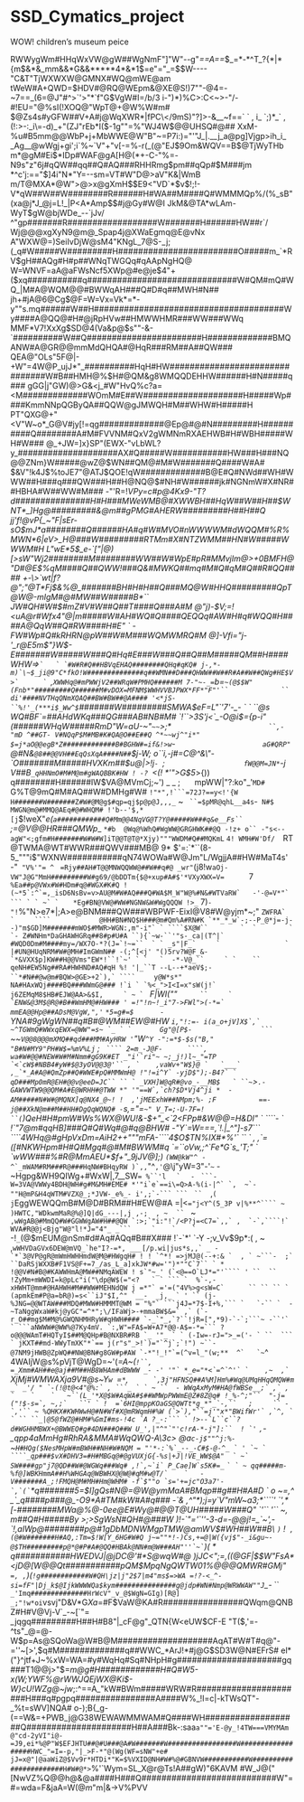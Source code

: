 SSD_Cymatics_project
====================

WOW! children’s museum peice

RWWygWm#HHqWxVW@gW##WgNmF"]"W"--g"_==A==_$_=*-*^T_?{*|*{m$&*&_mm&&*G&&*****4*&*1$=e"="_=$$W----"C&T"TjWXWXW@GMNX#WQ@mWE@am
tWeW#A+QWD=$HDV#@RQ@WEpm&@XE@S!)7""-@4=-~7==_(6=@J"#^>`'>"*`f"G$VgW#I=/b/3 i-")*)%C>:C<~>-"/-#!EU="@%sI(!XOQ@"WpT@+@W%W#m#
$@Zs4s#yGFW##V+A#j@WqXWR*|fPC\</9mS)"?]>-&__~f==` ` ,   i_      `;)*_` ,(!:>-:_i\=-d)_+"(ZJ"rEb*I($-1g""=%"WJ4W$@@UHSQ#@##
XxM-%u#B5mm@@WbP+j+MbWWE@W"B"~=P7i:)="'"J_|.__j_a@pg]Vjgp>ih_i_ _Ag__@wWgj+gi';i`%~`V"+"v[-=%-r(_(@"EJ$9Om&WQV==B$@TjWyTHb
m*@gM#Ei$*IDp#WAF@gA[H@(*+-C-"%=-N9s"z"6j#qQW##qq##Q#AQ###RHHRmg$pm##qQp#$M###jm *^c'j:=="$]4i"N*"Y=--sm=VT#W"D@>aV"K&|WmB
m/T@MXA*@W">@>x@gXmH$$E9<"VD`*$v$!;!-V*qW##W##W########R######H#WA##M####Q#WMMMQp%/(%_sB"(xa@j*J_@j=L!_|P<A*Amp$$#j@Gy#W@I
JkM&@TA*wLAm-WyT$gW@bjWDe_--`jJv/ ^"gp#######R##################W#######H######HW##r`/ Wj@@@xgXyN9@m@_Spap4j@XWaEgmq@E@vNx
A"WXW@=)SeiIvDjW@sM4"KNgL_7@S-_j;(_q#W#####W#########H########################O#####m_`*RV$gH##AQg#H#p##WNqTWGQq#qAApNgHQ@
W=WNVF=aA@aFWsNcf5XWp@#e@je$4"+($xq###########q##############################W#QM#mQ#WQ_|M#A@WQM@@#BWWqAH###Q#D#q##MWH#N##
jh+#jA@6@Cg$@F=W=Vx=Vk*=*-y""s.mq######W##H######################################Wy####A@QQ@#H#@jRpHVw##HMWWHMR###WW###WWq
MMF*V7!XxXg$SD@4(Va&p@$s""-&-`##########W##Q#######################H#############BMQANW#A@GR@@mmMdQHQA#@HqR###RM##A##QW###
QEA@"OLs"5F@|-+W"=4W@P_ujJ*"_##########HqH#HW###############################W#B##HMH@%$H#@QM&g8WMQQDEHHW######H#N#####q###
gGG|j"GW)@>G&<j_#W"HvQ%c?a=<M#############WOmM#E##W####################H#####Wp####KmmNNpQGByQA##QQW@gJMWQH#M##WHW#H#####H
PT"QXG@+"<V"W~o*_G@V#jy[!=qg#############@Ep@#@#N#########H##########Q########A#M#FVVNM#QxV2gWMNmRXAEHWB#H#WBH#####WH#W###
@_+JW=]x}SP"(EWX-"vLbWL?y_####################AX#Q#####W###########HW###H###NQ@@ZNm}W#####@wZ@$WN##QM@#M#W#######Q####W#A#
$&V"!k4J$%toJE7"@ATJ$QOE!qW#############B@E#Q#NWd##WH#WWW##H###q###QW###H##H@NQ@$#NH#W######jk#NGNmW#X#NR##HBHA#W##WW#M###
-"'R=!_VP*y=c#p@4Kx9-"T?d###############H#H###MWeWMB@#XWWBH##HqW##W##H##$WNT*_]Hg@#########&@m##gPMG#AHERW#########H##H##Q
jj'f!@vP{_~"F|sEr-sO$mJ*a########Q######HA#q#W#MVO#nWWWWM#dWQQM#%R%MWN*6|eV>_H@###W#########RTMm#X#NTZWMM##HN#W#####WWWM#H
L"wE*5$_e-`["|@)[>sW"Wj2########M########WW##W#WpE#pR#MMvjIm@>+0BMFH@"D#@E$%qM####Q##QWW!###Q&#MWKQ##mq#M#Q#qM#Q##R#QQ####
+-\>`wt|f?@";"@T*Fj$&%@_#######BH#H#H##Q###MQ@W#HHQ#########QpT@W@-mIgM#@#MW##W#####B*`` JW#QH#W#$#mZ#V#W##Q##T####Q###A#M
@"j)-$V;=!<uA@r#Wfx4"@|m#####W#AH#WQ#Q####QEQQq#AW#H#q#WQQ#H####A@QqW##Q#RW####H#E"   ` -FW#Wp#Q#kRHRN@pW##W#M###WQMWMRQ#M
@]-Vfi="j-'_r@E5m$"}W$-E#######W#####W###Q#Hq#E###W###Q##Q##M#####QM##H####WHW=>`` `   ` `#W#R#Q##HBVqEHAQ########QHq#qKQ#
j-,*-m)`\~$_ji@9"C*fkO!W##############q##WMN##D###QHWW##W##R#A##W##QWg#HE$V>`      `  ``,`XWWHq@#mPWWjV2##WRqW#PMHQ######M
7-"~-_=`b=`~(@$$W"(Fnb*"#########Q######M#vDOX=MFNM$WWHVVBJPWX*FF*"F"'``             `` di'####NVTHqQNmXQAQ##BW#BW##@A####
'<*jS-``%!'_(***i$_Ww^$`#######W#########SMWA$eF=L"`'7'-_- `  `                       ``@s WQ#BF`=##AHdWKq###QG###AB#NB#M#
`!``>3S'j<`_-O@i$={p-i"(######WHqW#####RmD"W=aU-~*"`~~`>;*`                        ``,-"mD ^##GT- V#NQqP$M#MB#K#QA@O##E##Q
^*~~wj^"i*" $=j*aO@@egB*Z#############B#BGHW#=if&!>w`-     `                      aG#QRP" ` @#N&` @8##@@VH##EqQsXqA####N##
`$j-W; o``i,-j#=C@^&\"-`O#######M#####HVXKm##$u@|>!j`- `;  `                   fW@@M=JN*`-j V##B` _qHHNmO#M#M@m#gWAQBBK#HW
! -?  `<(! *'">G$5_>{)) q########H######IW$VA@MVmCj;~') _ _ ;            `   `mpWW|"?:ko"_'` MD#  `G%T@9mQ#M#AQ##W#DMHg#W#
`!"*",!```=72J?==y<!'{W H#######W#######Z#W#@M@g$#qp=qj$p@p@J,,,_`  ~  ` ``=$pMR@qhL__a4s`-` N#$   MWGN@m@#MMQ@AEq#@#WHQM#
!'b--'$,* [j`$!weX"_e(`a############Q#Mm@@4NqVG@T?Y@#####W###q&e__Fs``   `;=@V@@HR###QMWp__ `*#b  @Wq@%WhQ#WgWW@GRGHWK##@Q
-!z+ o`` -"s<--agW"<;gfm#H#######W#W#W]iT@@T@T@*Xjy)"""WWDM#Q##MQKmL`       ``4! WMH#W'Df/  ``RT  @TWMA@WT#WWR###QWV###MB@
9* $'=:`*``(8-5_"""i$"WXNW###########qN74WOWa#W@Jm"L/WgjjA##HW#MaT4s'      ` `-"` "V%'"= ^` ` =Rjy##AH#T@@MNWQQWW@##W##q#@
_wr"`(j8\!w`aOj-VW"J@G"MmH#########W#g69/@bDDTm{$@+xup#A#$'*VXyXWX=V=    `     ` ` 7 `   `  `` %Ea##p@VWx#W#HDm#q@#WGX#K#Q
!(~*5`:^`=,_isD6NsBv=v>AU@M#W#AQ###Q#WA$M_W"W@%#N&#WTVaRW`   -'-@=V*"`   ``` ` ` ~` `  ``   `  *Eg#BN@VW@#WW#NGNW&W#WgQQQW
!>_` 7)`-"!`%"N>e7*|;A>e@BNM###QW###WBPWF-EixI@V8#W@yjm*~;" ```ZWFRA`     `     ````      `     @HH#BN#NQ$H###@m#Qm%A#RN#K
`**_*_w`-;--P_@*j=-j--)"m$GD]M#######mWO$#MWR>WGN:,m"-i"` ` ````$X@W``        `  `        `  `- Z#WNHm*DaGHAWHGRq##8#p#U#A
``){`~w-``'"s-_ca|(T^|` #WQD0Dm#M####my=/WX7O-*?(J=`!~=``  ` ` _s"|F_`     `                `   |#UN@HUqNRM#W#@MH#ImGWmN##
 -(;^[<j' "()5rv?W@F_&-`*&VXX$p]KW##H@@Vms"EW*!``!`~' ` `   `  -*-V@_``     ` `    ``           qeNH#EW5Ng##RA#HWHND#AQ#qH
%! '|_``T --L--+*aeV$;-``*#N##@w@m#BQW>@GE>+2`),` ````    ``` `y@W*s*"               `        ``NA#HAxWQj####BQ###WWmG@###
!`i ` `%<_">I<I=x"sW(j!` j6ZEMqM8$HB#EJW@AA>&$I,     ` ~ ` `` *F|WI(""      ```     ``     `   `ENW&@3M$@R@#B##WmHM@#HW###
' =!"!n~!_i"7->FWl">(-*=` mmEA@@Hp@##ADsM@VgW,",'```        ` *5=g#=$ `             `       - `YNA#9gWgWN##q#B#@WM##EW@#HW
``i,"!:=- i(a_o+jV]X$`,` ~^TGWmQ#WWxqEWX=@WW"=s~ `_ ` `       Gg"@[P$-                 ``` ``~~`V@@8@@@mXMQ##qd###MM#AyHRW
 '`"W`^Y -":=*$-$s("B,"` ` "B#N#MY9"PH#W$=%mV%Lj ` ;  ` ```` 2=m_-J@F-`       ` ` ```    ````, wa#W#@@#NEW#W#M#Nmm#gG9K#ET
_"i'`ri"~ ~;_j!)l~_"=TP `<`cW$#NBB4#yW#$@3yOV@@3@'`` , `    ,vaWv+"W$}@ `   `___`          ,_`*_A#A@#QmZp##Q#WWE#pQ#MMWmH@
 !"!=i^Y` -yjD$");-B4?` `   qD###Mp0mR@EH#@@v@eeD=JC`` `` ` _VXH]W@qR#@vo_-__MB$   ` ``~```>``.-GAWVWTW9@@QM#A#E@WRHH#@TWW
*" '"==W`,`ch?$D*Vj4^ji *  -AM#####N#W#@MQNX]q@NX4_@~! !  ,'jMEExhW##NMpm;%- ;F    `` `      ==-j@##XkN@m##M##HH#DgQqWQNQ#
-`s,="=`~" V_T=;-U-7F=! ``(`)QeH#H#pmW#Ws%WX@W$U!$&-$+"_<`2<FPp#&W@@=H&DI"      `   ````- ` !`"7@m#qqHB]###Q#Q#Wq#@#q@BHW#
-"Y`=W===,`!.|_^"]-s7``` ````4WHq@#gHpVxDm=AiH2++"""mFA-````4$O$TN%IX#*%'`       `` ` ,    ,`=([#NKWHpm#H#Q#Mgq#@#M#BWWM#q
 `=``oVw,;^`Fe*G`s_'T;"   ` `wWW###%#R@MmAEU*$f+"_9jJV@];)  `(WW@kW"^`*` -` ` `       `  ` ``^`_mWAM#RM###R@###HqNW#BHqyRW
)`,,``"^`,'`@\j"yW=3"-'`~` -  ~Hgpg&WH9QIWg+#WxW|,7__SW`= %``'l` ``   `   ``  `-`   ``  ```- W=3VA@VWWy4BDH@WH#g#M&MH#EME#
*'"i`e`==i\=Q>A-%(i-|^` `,  ~`-""H@mP&H4qWTM#VZX@_;*JVW-_e%_- i',;`-``` ```  `` ` ``   `,`(  j`EggWEWQQmB#M@D#BRM##H#EW@#A
=|<`="j<Y^(5_3P v|%**^```` ~` `  )HWTC,"WDkwmMaR@%@]Q|dG_---|,j ,-;  , ~` `` `` ` ``  `  ~ ``,wWgAB@#MmQQ#W#GGWWgAW#H##@QW
`:>;`"i:"!`/<P?j=<C7=`,,` ,  `-`,````!` WVA#R@@j<Bjg"W@"l!*J="4"_ _```     `    `    ` ``-!`_`(@$mEUM@nSm#d#Aq#AQq#B##X###
!`-`*' `-Y -;v_Vv$9p*:(  ,      ~ ,`````wWHVDaGVx6DEW@mVQ_`he"I?-=*, ___[/p.wi|jus*s,,` _ -`*`3@VP@gR@mWmHWHHmdW@M@#HWgqH#
! ! `^*! =>jMJ@(--+:& `  , ` ~```-  ;` ``DaRSjWXXB#F1VS@F+=7_/as_L_a]xkJW*#w='")*""C`7`` ` * !@@V#N#B@#KAWWHmA@MW##NMqAWEW
! s`"~_' (`<@==O`LJ*="'```` ' ``  ``     !ZyMm+mWWDI=k@pLc"i("\dp@W$(="<?   ` ` ``` `  %`-,- xHWHT@mm#@HAHWH#M##WW#MEHNdQW
j =*"` ='=("4V%>g<sW=C`      `` `` `` `  (apmkEm#P@a=bR@)=s<``iJ"$I,^" `__-  _j,_ ` ' `` (j-%JNG=@@WTAW###MDQ#MWW#HMMMT@WM
= "%"` ```j4J=*7$-I+%,``` `   `-`` `  -  ~TaNggWxaW#kj@yGC"=^*";\/IFaWj>-+mmaBW$&=` ,` (`-r_O##mg$M#M@%GWQNHMHRyW#qHWH####
`-_`"_,`?``!jR=[",*9)-`-`;```~ -``'` ` ```aNWWW#@WW%@7Ky4mV. `:,W"=FA$=W+A7*@@-A$=-*=``` ?o@@@WAmT#HQTyI$##M@QHp#B@NXBR#RB
`_ '"_ ` ` (-Iw=-rJ=">_=('- ` ``  ```   ` jKXT##md-WWyTmXK"*`== j(r"s"_>!`)="`^j`;`!") ~``-@7NM9jHWB@ZpWQ##NW@BN#g8GW#p#AW
`-*"!_!"`=(^v=l_"(w;**  ^`   `~`````^` `  4WAIjW@s%pVjT@WgD=~'(*=A~(`!``,`  ``  ``  ` ` ``=_Xmm#AH##e@aj##M##HB8WHAm#dBWWW
_- -' '"` *_e="*<`=^`^'` `    ,~  ,`     ``XjMj#WMWAXja9V#@s~Y`w `=`*`, `   `    ````  `,3j"HFNSQ##A%M]Hm%#Wq@UMqHHqQMQW#m
_` _'/ " `-(!@t@<4"@%:` , ```_ ` ` ~ ``  - WWqAxMyM#HA@fWBSe__;` ,` , `    `    `   ~``(L_'*X@$W#AqWA#$##WMWpPWWmE@Z#8Z@q#
!_%-^;"``  "-j=("!$-s=`, ~,;`   ``' ` !  =`6HI@mppKOaGS@QWTt*g_*"_`-,``   ;     `` -`,'`` ~ %QHKX#KWHWwH@#N#Wf#X@mRWqmH#%W
(`>`),"``=j'"x*"BWifWr'` ,`^, `    ` `` ``_|@5@fWZ@#HM#%GmI#ms-!4c `A ?_-:``` ` !>--`L``c``?d#WGHHMBWX+@BWWEQ#g#4DN###Q##W
U_',|"^"`"'c!rA-*-j"]:``  ! `'```` `,`-__qpp4aMmHg#RhRA&MMA#WqQWQ-A\3c>  @a`c-j$""^j:%- ` ~``H#HQg($NesMHpW#mBWH##NH#W#NQM
= "'*-:`%`_--_-C#$-@-^_ ` ' `~ ` ````_qp###$vX#DHV3=#H#MBGq@#@gVUXjG{-%s|+J|!VE_WW$@A"  ` ~` SW####gp"j7@QD##W#@WGWq###Wq#
,!`,~`i` P_Cae]W`s5K#=_`` ``` ` ` ~ qq#####m-%f@]WBKHmmA##H%WHGAq@WBWHX@@W@#qM#w@T/`    `   -V#######A_;!FMQH@M#MH#Hm@WHM#
-f`$""o `s='+=jc"O3a7'-  `,`(` ```*q#######5=$I]gQs#N@=@W@ymMaA#BMqp##g##H#A#D `  o ~=,^  _`_q####p###@_-O9*A#TM#kW#A#q###
-`& ,^"*);j=y`V"mW~a3;*````' `',*[-########MWa@%@-0ee@E#Wy@#@@T@UH#####W###Q"  `'`` '`` ~, m##Q#H#####By >;>SgWsN#QH#@###W
)!-`"='`''-3-d=-@@j!=_`~',-`!,aIWp@########p@#1gDbMDNWMgpTMW@amWV$#WH##W##B\  `)` !``  , (@#W#######H#AQ,:Tm=$!W[Y_6HG#W#Q
j~=""*!-)Cs,+=@|W({vj$"-_i&gu~-@$TH#########p@*@#P#A#@QQ#HBAk@NN#m@W###AH"''`~` ``)( * _q###########HWEDVJ|@jDC@'#*S@wqW#@
)jJC<_";=,((@GF|$$W"FsA*<jD@[W@@Qt###########pQM$MpqNgQWTW01%@@@QMWR#GMj"_ `=, ,`)(`!g############W#QH\jz|j"2$7|m4"ms$=>WA
=!?-<_^-si=fF"|Dj_k$@IjkWWWWQa$kym###############g@jdp#WN#Nmp@WRWWAW""J`_-* `` `_'Imq##############HrWcV"_v_@$WgN=GIg)[R@]
_;"!w*oi`vsvj"D&V*G$Xa=$#F$VaW@KA#R################QWqm@QNBZ#H#V@Vj-V`_-~[`"= _jqgq#########H##H#B8"|_cF@g"_QTN{W<eUW$CF-E
"T($,'=-^ts"_@=@-W$p=As@SQoWa@W#B@M###################AqAT#W#T#q@"-=''~[>',$q#M#############q##WWC_*ArJ!*#j@G$SD3W@N#EFrS#
el*("}^jtf+J~%xW=WA=#y#WqHq#Sq#NHpH#g#####################gq###T1@@j>"$=_m@g#H############H#Q#W5-x(W;_YWF%@*rWWJQEjWX@Ki$-
W*_}cU!WZg@~jw_;:^==A_"kW#BWm#####WRW#R######################H###q#pgpq################A####W%\_!I=c|-kTWsQT"-_%t=sWV]NQA#
o-);B{_g-(==W&=+PWB_j@G38WEWAWMMWAM#Q####WH###################Q#####################H##A###Bk-:saa`a""='E-@y_!4TW===VMYMAm
@"cd-2yVI"i@-=J9,ei*%@P"W$EFJHTU##@#U###@A#W#######W#################W##################HWC_"=I=-p,"|_>F-*"@(Wg(WF=sNW"+e#
jJ=x@"|@aaWiZ@$Vv9r*HTDi*"K=$%VXID@NH#W#%@#GBNVW###########W#######################H#W#@*>`%'\`Wym=SL_X@r\@Ts!A##gW)"6KAVM
#W_J@($%"pPeRbO@@+@eTFT&>*W[|j5j=$"[NwVZ%Q@@h@&@a####H###Q###########################W"=#=wda=F&jaA=W(@$m%|"$"m|&-$>$V%PVV
